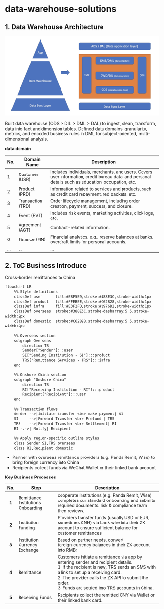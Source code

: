 # data-warehouse-solutions

## 1. Data Warehouse Architecture 


<div align="center">
  <img src="docs/dwh-1.jpg" alt="Diagram" width="800">
</div>

Built data warehouse (ODS > DIL > DML > DAL) to ingest, clean, transform, data
into fact and dimension tables. Defined data domains, granularity, metrics, and
encoded business rules in DML for subject-oriented, multi-dimensional analysis.


**data domain**

| No. | Domain Name | Description |
|-----|-------------|-------------|
| 1   | Customer (USR) | Includes individuals, merchants, and users. Covers user information, credit bureau data, and personal details such as education, occupation, etc. |
| 2   | Product (PRD) | Information related to services and products, such as credit card repayment, red packets, etc. |
| 3   | Transaction (TRD) | Order lifecycle management, including order creation, payment, success, and closure. |
| 4   | Event (EVT) | Includes risk events, marketing activities, click logs, etc. |
| 5   | Agreement (AGT) | Contract-related information. |
| 6   | Finance (FIN) | Financial analytics, e.g., reserve balances at banks, overdraft limits for personal accounts. |
| ... | ... | ... |


## 2. ToC Business Introduce

Cross-border remittances to China

```mermaid
flowchart LR
    %% Style definitions
    classDef user      fill:#E8F5E9,stroke:#388E3C,stroke-width:1px
    classDef product   fill:#FFEBEE,stroke:#C62828,stroke-width:1px
    classDef infra     fill:#E3F2FD,stroke:#1976D2,stroke-width:1px
    classDef overseas  stroke:#388E3C,stroke-dasharray:5 5,stroke-width:2px
    classDef domestic  stroke:#C62828,stroke-dasharray:5 5,stroke-width:2px

    %% Overseas section
    subgraph Overseas
        direction TB
        Sender["Sender"]:::user
        SI["Sending Institution - SI"]:::product
        TRS["Remittance Services - TRS"]:::infra
    end

    %% Onshore China section
    subgraph "Onshore China"
        direction TB
        RI["Receiving Institution - RI"]:::product
        Recipient["Recipient"]:::user
    end

    %% Transaction flows
    Sender -->|initiate transfer <br> make payment| SI
    SI     -->|Forward Transfer <br> Prefund | TRS
    TRS    -->|Forward Transfer <br> Settlement| RI
    RI -.->| Notify| Recipient

    %% Apply region-specific outline styles
    class Sender,SI,TRS overseas
    class RI,Recipient domestic

```


- Partner with overseas remittance providers (e.g. Panda Remit, Wise) to bring foreign currency into China  
- Recipients collect funds via WeChat Wallet or their linked bank account  



**Key Business Processes**

| No. | Step                          | Description |
|:-----:|-------------------------------|-------------|
| **1**                         | Remittance Institutions Onboarding      | cooperate Institutions (e.g. Panda Remit, Wise) completes our standard onboarding and submits required documents. risk & compliance team then reviews.                                                                                                                                                                                                                                       |
| **2**                         | Institution Funding                     | Providers transfer funds (usually USD or EUR, sometimes CNH) via bank wire into their ZX account to ensure sufficient balance for customer remittances.                                                                                                                                                                                                                                                                           |
| **3**                         | Institution Currency Exchange           | Based on partner needs, convert foreign‑currency balances in their ZX account into RMB:                                                                                                                                                                                                                                               |
| **4**                             | Remittance                              | Customers initiate a remittance via app by entering sender and recipient details. <br> 1. If the recipient is new, TRS sends an SMS with a link to set up a receiving card. <br> 2. The provider calls the ZX API to submit the order. <br> 3. Funds are settled into TRS accounts in China.                                                                                                                                                                   |
| **5**                   | Receiving Funds                         | Recipients collect the remitted CNY via Wallet or their linked bank card.                                                                                                                                                                                                                                                                                           |




